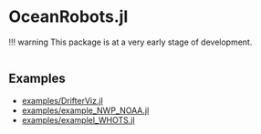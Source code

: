 # OceanRobots.jl

!!! warning
    This package is at a very early stage of development. 

```@index
```

## Examples

- [examples/DrifterViz.jl](https://github.com/gaelforget/OceanRobots.jl/blob/master/examples/DrifterViz.jl)
- [examples/example\_NWP\_NOAA.jl](https://github.com/gaelforget/OceanRobots.jl/blob/master/examples/example_NWP_NOAA.jl)
- [examples/examplel\_WHOTS.jl](https://github.com/gaelforget/OceanRobots.jl/blob/master/examples/examplel_WHOTS.jl)

